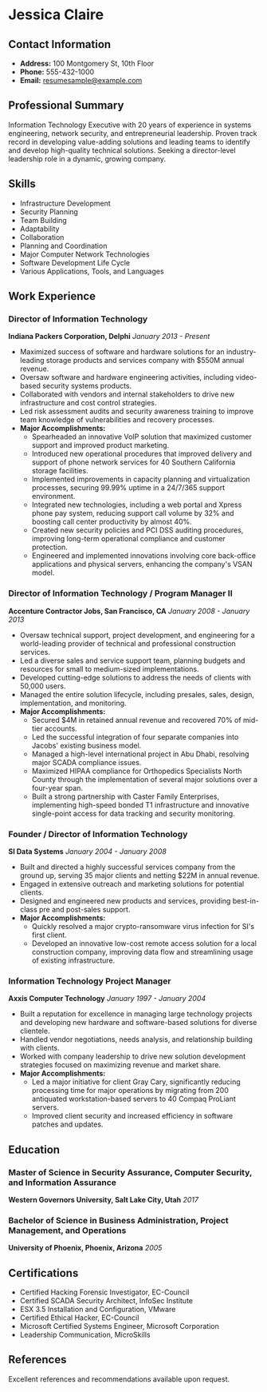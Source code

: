 # Jessica Claire

## Contact Information
- **Address:** 100 Montgomery St, 10th Floor
- **Phone:** 555-432-1000
- **Email:** resumesample@example.com

## Professional Summary
Information Technology Executive with 20 years of experience in systems engineering, network security, and entrepreneurial leadership. Proven track record in developing value-adding solutions and leading teams to identify and develop high-quality technical solutions. Seeking a director-level leadership role in a dynamic, growing company.

## Skills
- Infrastructure Development
- Security Planning
- Team Building
- Adaptability
- Collaboration
- Planning and Coordination
- Major Computer Network Technologies
- Software Development Life Cycle
- Various Applications, Tools, and Languages

## Work Experience

### Director of Information Technology
**Indiana Packers Corporation, Delphi**
*January 2013 - Present*
- Maximized success of software and hardware solutions for an industry-leading storage products and services company with $550M annual revenue.
- Oversaw software and hardware engineering activities, including video-based security systems products.
- Collaborated with vendors and internal stakeholders to drive new infrastructure and cost control strategies.
- Led risk assessment audits and security awareness training to improve team knowledge of vulnerabilities and recovery processes.
- **Major Accomplishments:**
  - Spearheaded an innovative VoIP solution that maximized customer support and improved product marketing.
  - Introduced new operational procedures that improved delivery and support of phone network services for 40 Southern California storage facilities.
  - Implemented improvements in capacity planning and virtualization processes, securing 99.99% uptime in a 24/7/365 support environment.
  - Integrated new technologies, including a web portal and Xpress phone pay system, reducing support call volume by 32% and boosting call center productivity by almost 40%.
  - Created new security policies and PCI DSS auditing procedures, improving long-term operational compliance and customer protection.
  - Engineered and implemented innovations involving core back-office applications and physical servers, enhancing the company's VSAN model.

### Director of Information Technology / Program Manager II
**Accenture Contractor Jobs, San Francisco, CA**
*January 2008 - January 2013*
- Oversaw technical support, project development, and engineering for a world-leading provider of technical and professional construction services.
- Led a diverse sales and service support team, planning budgets and resources for small to medium-sized implementations.
- Developed cutting-edge solutions to address the needs of clients with 50,000 users.
- Managed the entire solution lifecycle, including presales, sales, design, implementation, and monitoring.
- **Major Accomplishments:**
  - Secured $4M in retained annual revenue and recovered 70% of mid-tier accounts.
  - Led the successful integration of four separate companies into Jacobs' existing business model.
  - Managed a high-level international project in Abu Dhabi, resolving major SCADA compliance issues.
  - Maximized HIPAA compliance for Orthopedics Specialists North County through the implementation of several major solutions over a four-year span.
  - Built a strong partnership with Caster Family Enterprises, implementing high-speed bonded T1 infrastructure and innovative single-point access for data tracking and security monitoring.

### Founder / Director of Information Technology
**SI Data Systems**
*January 2004 - January 2008*
- Built and directed a highly successful services company from the ground up, serving 35 major clients and netting $22M in annual revenue.
- Engaged in extensive outreach and marketing solutions for potential clients.
- Designed and engineered new products and services, providing best-in-class pre and post-sales support.
- **Major Accomplishments:**
  - Quickly resolved a major crypto-ransomware virus infection for SI's first client.
  - Developed an innovative low-cost remote access solution for a local construction company, improving data flow and streamlining usage of existing infrastructure.

### Information Technology Project Manager
**Axxis Computer Technology**
*January 1997 - January 2004*
- Built a reputation for excellence in managing large technology projects and developing new hardware and software-based solutions for diverse clientele.
- Handled vendor negotiations, needs analysis, and relationship building with clients.
- Worked with company leadership to drive new solution development strategies focused on maximizing revenue and market share.
- **Major Accomplishments:**
  - Led a major initiative for client Gray Cary, significantly reducing processing time for major operations by migrating from 200 antiquated workstation-based servers to 40 Compaq ProLiant servers.
  - Improved client security and increased efficiency in software patches and updates.

## Education

### Master of Science in Security Assurance, Computer Security, and Information Assurance
**Western Governors University, Salt Lake City, Utah**
*2017*

### Bachelor of Science in Business Administration, Project Management, and Operations
**University of Phoenix, Phoenix, Arizona**
*2005*

## Certifications
- Certified Hacking Forensic Investigator, EC-Council
- Certified SCADA Security Architect, InfoSec Institute
- ESX 3.5 Installation and Configuration, VMware
- Certified Ethical Hacker, EC-Council
- Microsoft Certified Systems Engineer, Microsoft Corporation
- Leadership Communication, MicroSkills

## References
Excellent references and recommendations available upon request.